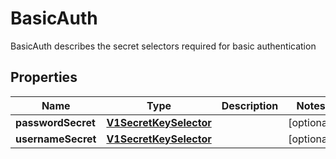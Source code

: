 

# BasicAuth

BasicAuth describes the secret selectors required for basic authentication
## Properties

Name | Type | Description | Notes
------------ | ------------- | ------------- | -------------
**passwordSecret** | [**V1SecretKeySelector**](V1SecretKeySelector.md) |  |  [optional]
**usernameSecret** | [**V1SecretKeySelector**](V1SecretKeySelector.md) |  |  [optional]



